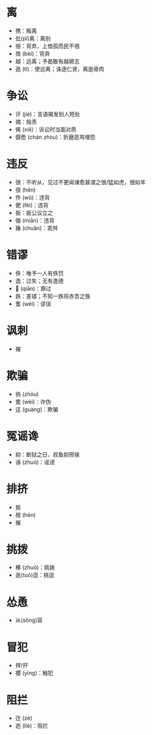 # 离
* 携：叛离
* 仳(pǐ)离：离别
* 倍：背弃，上恤孤而民不倍
* 偝 (bèi)：背弃
* 越：远离；予曷敢有越厥志
* 逖 (tì)：使远离；诛逐仁贤，离逖骨肉
# 争讼
* 讦 (jié)：言语揭发别人短处
* 摘：指责
* 俙 (xiē)：诉讼时当面对质
* 僝僽 (chán zhòu)：折磨恶骂埋怨
# 违反
* 很：不听从，见过不更闻谏愈甚谓之很/猛如虎，很如羊
* 佷 (hěn)
* 仵 (wǔ)：违背
* 俷 (fèi)：违背
* 扳：扳公议立之
* 偭 (miǎn)：违背
* 踳 (chuǎn)：乖舛
# 错谬
* 佚：唯予一人有佚罚
* 逸：过失；无有逸德
* 𠎝 (qiān)：罪过
* 跌：差错；不知一跌将赤吾之族
* 躗 (wèi)：谬误
# 讽刺
* 摧
# 欺骗
* 侜 (zhōu)
* 躗 (wèi)：诈伪
* 迋 (guàng)：欺骗
# 冤谣谗
* 抑：断狱之日，叔鱼抑邢侯
* 诼 (zhuó)：谣谤
# 排挤
* 抵
* 拫 (hén)
* 摧
# 挑拨
* 椓 (zhuó)：挑拨
* 迤(tuó)逗：挑逗
# 怂恿
* 从(sǒng)容
# 冒犯
* 捍/扞
* 攖 (yīng)：触犯
# 阻拦
* 迮 (zé)
* 迾 (liè)：阻拦

